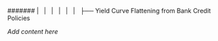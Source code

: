 ####### |   |   |   |   |   |   ├── Yield Curve Flattening from Bank Credit Policies

*Add content here*